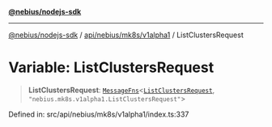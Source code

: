 [**@nebius/nodejs-sdk**](../../../../../README.md)

***

[@nebius/nodejs-sdk](../../../../../README.md) / [api/nebius/mk8s/v1alpha1](../README.md) / ListClustersRequest

# Variable: ListClustersRequest

> **ListClustersRequest**: [`MessageFns`](../../../../../runtime/protos/core/interfaces/MessageFns.md)\<[`ListClustersRequest`](../interfaces/ListClustersRequest.md), `"nebius.mk8s.v1alpha1.ListClustersRequest"`\>

Defined in: src/api/nebius/mk8s/v1alpha1/index.ts:337
